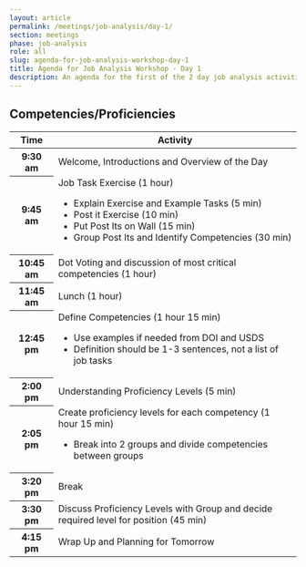 ```yaml
---
layout: article
permalink: /meetings/job-analysis/day-1/
section: meetings
phase: job-analysis
role: all
slug: agenda-for-job-analysis-workshop-day-1
title: Agenda for Job Analysis Workshop - Day 1
description: An agenda for the first of the 2 day job analysis activities.
---
```


## Competencies/Proficiencies

<table class="usa-table usa-table--borderless chp-agenda">
  <thead>
    <tr>
      <th scope="col">Time</th>
      <th scope="col">Activity</th>
    </tr>
  </thead>
  <tbody>
    <tr>
      <th scope="row">9:30 am</th>
      <td>Welcome, Introductions and Overview of the Day</td>
    </tr>
    <tr>
      <th scope="row">9:45 am</th>
      <td>
        Job Task Exercise (1 hour)
        <ul>
          <li>Explain Exercise and Example Tasks (5 min)</li>
          <li>Post it Exercise (10 min)</li>
          <li>Put Post Its on Wall (15 min)</li>
          <li>Group Post Its and Identify Competencies (30 min)</li>
        </ul>
      </td>
    </tr>
    <tr>
      <th scope="row">10:45 am</th>
      <td>
        Dot Voting and discussion of most critical competencies (1 hour)
      </td>
    </tr>
    <tr>
      <th scope="row">11:45 am</th>
      <td>
        Lunch (1 hour)
      </td>
    </tr>
    <tr>
      <th scope="row">12:45 pm</th>
      <td>
        Define Competencies (1 hour 15 min)
        <ul>
          <li>Use examples if needed from DOI and USDS</li>
          <li>Definition should be 1-3 sentences, not a list of job tasks</li>
        </ul>
      </td>
    </tr>
    <tr>
      <th scope="row">2:00 pm</th>
      <td>
        Understanding Proficiency Levels (5 min)
      </td>
    </tr>
    <tr>
      <th scope="row">2:05 pm</th>
      <td>
        Create proficiency levels for each competency (1 hour 15 min)
        <ul>
          <li>Break into 2 groups and divide competencies between groups</li>
        </ul>
      </td>
    </tr>
    <tr>
      <th scope="row">3:20 pm</th>
      <td>
        Break
      </td>
    </tr>
    <tr>
      <th scope="row">3:30 pm</th>
      <td>
        Discuss Proficiency Levels with Group and decide required level for position (45 min)
      </td>
    </tr>
    <tr>
      <th scope="row">4:15 pm</th>
      <td>
        Wrap Up and Planning for Tomorrow
      </td>
    </tr>
  </tbody>
</table>
